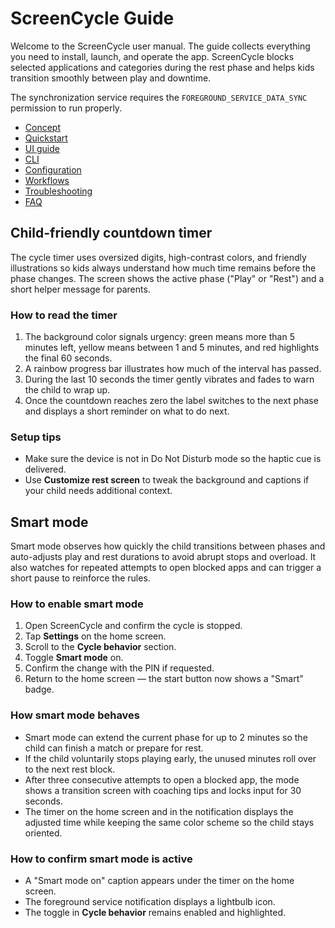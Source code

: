 # ScreenCycle Guide

Welcome to the ScreenCycle user manual. The guide collects everything you need to install, launch, and operate the app. ScreenCycle blocks selected applications and categories during the rest phase and helps kids transition smoothly between play and downtime.

The synchronization service requires the `FOREGROUND_SERVICE_DATA_SYNC` permission to run properly.

- [Concept](../CONCEPT.md)
- [Quickstart](../quickstart.md)
- [UI guide](../ui-guide.md)
- [CLI](../cli.md)
- [Configuration](../config.md)
- [Workflows](../workflows.md)
- [Troubleshooting](../troubleshooting.md)
- [FAQ](../faq.md)

## Child-friendly countdown timer

The cycle timer uses oversized digits, high-contrast colors, and friendly illustrations so kids always understand how much time remains before the phase changes. The screen shows the active phase ("Play" or "Rest") and a short helper message for parents.

### How to read the timer

1. The background color signals urgency: green means more than 5 minutes left, yellow means between 1 and 5 minutes, and red highlights the final 60 seconds.
2. A rainbow progress bar illustrates how much of the interval has passed.
3. During the last 10 seconds the timer gently vibrates and fades to warn the child to wrap up.
4. Once the countdown reaches zero the label switches to the next phase and displays a short reminder on what to do next.

### Setup tips

- Make sure the device is not in Do Not Disturb mode so the haptic cue is delivered.
- Use **Customize rest screen** to tweak the background and captions if your child needs additional context.

## Smart mode

Smart mode observes how quickly the child transitions between phases and auto-adjusts play and rest durations to avoid abrupt stops and overload. It also watches for repeated attempts to open blocked apps and can trigger a short pause to reinforce the rules.

### How to enable smart mode

1. Open ScreenCycle and confirm the cycle is stopped.
2. Tap **Settings** on the home screen.
3. Scroll to the **Cycle behavior** section.
4. Toggle **Smart mode** on.
5. Confirm the change with the PIN if requested.
6. Return to the home screen — the start button now shows a "Smart" badge.

### How smart mode behaves

- Smart mode can extend the current phase for up to 2 minutes so the child can finish a match or prepare for rest.
- If the child voluntarily stops playing early, the unused minutes roll over to the next rest block.
- After three consecutive attempts to open a blocked app, the mode shows a transition screen with coaching tips and locks input for 30 seconds.
- The timer on the home screen and in the notification displays the adjusted time while keeping the same color scheme so the child stays oriented.

### How to confirm smart mode is active

- A "Smart mode on" caption appears under the timer on the home screen.
- The foreground service notification displays a lightbulb icon.
- The toggle in **Cycle behavior** remains enabled and highlighted.
